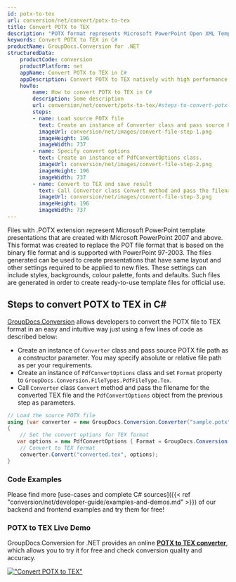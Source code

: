 ```yaml
---
id: potx-to-tex
url: conversion/net/convert/potx-to-tex
title: Convert POTX to TEX
description: "POTX format represents Microsoft PowerPoint Open XML Template with .potx extension. Learn how to convert POTX to TEX file programmatically in C# language using GroupDocs.Conversion for .NET library."
keywords: Convert POTX to TEX in C#
productName: GroupDocs.Conversion for .NET
structuredData:
    productCode: conversion
    productPlatform: net
    appName: Convert POTX to TEX in C#
    appDescription: Convert POTX to TEX natively with high performance using C# language and server side GroupDocs.Conversion for .NET APIs, without the use of any software like Microsoft or Open Office.
    howTo:
        name: How to convert POTX to TEX in C# 
        description: Some description
        url: conversion/net/convert/potx-to-tex/#steps-to-convert-potx-to-tex-in-c
        steps:
        - name: Load source POTX file 
          text: Create an instance of Converter class and pass source POTX file path as a constructor parameter. You may specify absolute or relative file path as per your requirements. 
          imageUrl: conversion/net/images/convert-file-step-1.png
          imageHeight: 196
          imageWidth: 737
        - name: Specify convert options 
          text: Create an instance of PdfConvertOptions class.
          imageUrl: conversion/net/images/convert-file-step-2.png
          imageHeight: 196
          imageWidth: 737
        - name: Convert to TEX and save result 
          text: Call Converter class Convert method and pass the filename for the converted HTML file and the PdfConvertOptions object from the previous step as parameters.
          imageUrl: conversion/net/images/convert-file-step-3.png
          imageHeight: 196
          imageWidth: 737
---
```


Files with .POTX extension represent Microsoft PowerPoint template presentations that are created with Microsoft PowerPoint 2007 and above. This format was created to replace the POT file format that is based on the binary file format and is supported with PowerPoint 97-2003. The files generated can be used to create presentations that have same layout and other settings required to be applied to new files. These settings can include styles, backgrounds, colour palette, fonts and defaults. Such files are generated in order to create ready-to-use template files for official use.

## Steps to convert POTX to TEX in C#

[GroupDocs.Conversion](https://products.groupdocs.com/conversion/net) allows developers to convert the POTX file to TEX format in an easy and intuitive way just using a few lines of code as described below:

* Create an instance of `Converter` class and pass source POTX file path as a constructor parameter. You may specify absolute or relative file path as per your requirements. 
* Create an instance of `PdfConvertOptions` class and set `Format` property to `GroupDocs.Conversion.FileTypes.PdfFileType.Tex`.
* Call `Converter` class `Convert` method and pass the filename for the converted TEX file and the `PdfConvertOptions` object from the previous step as parameters.

```csharp
// Load the source POTX file
using (var converter = new GroupDocs.Conversion.Converter("sample.potx"))
{
    // Set the convert options for TEX format
   var options = new PdfConvertOptions { Format = GroupDocs.Conversion.FileTypes.PdfFileType.Tex };
    // Convert to TEX format
    converter.Convert("converted.tex", options);
}
```

### Code Examples

Please find more [use-cases and complete C# sources]({{< ref "conversion/net/developer-guide/examples-and-demos.md" >}}) of our backend and frontend examples and try them for free!

### POTX to TEX Live Demo

GroupDocs.Conversion for .NET provides an online [**POTX to TEX converter**](https://products.groupdocs.app/conversion/potx-to-tex), which allows you to try it for free and check conversion quality and accuracy.

[!["Convert POTX to TEX"](conversion/net/images/convert-to-tex/convert-potx-to-tex.png)](https://products.groupdocs.app/conversion/potx-to-tex)